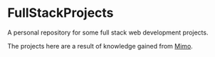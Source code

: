 # FullStackProjects
A personal repository for some full stack web development projects.

The projects here are a result of knowledge gained from [Mimo](mimo.org).
